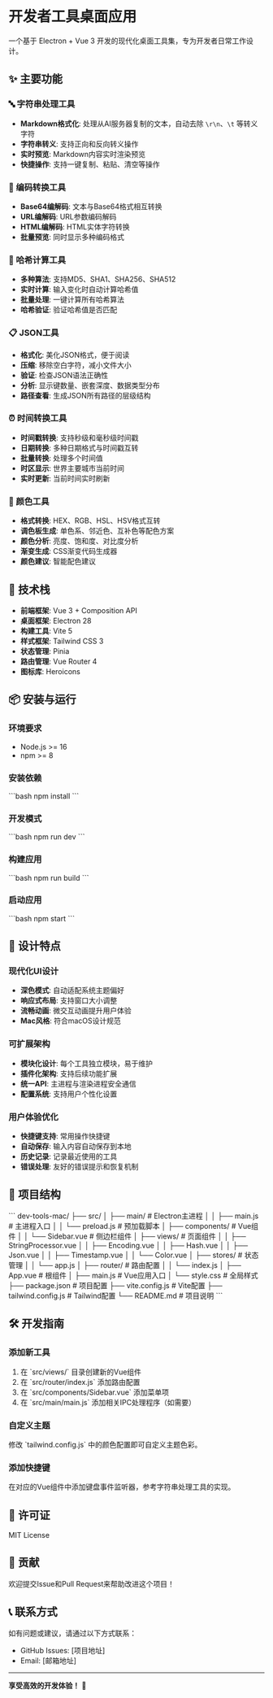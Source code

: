 # 开发者工具桌面应用

一个基于 Electron + Vue 3 开发的现代化桌面工具集，专为开发者日常工作设计。

## ✨ 主要功能

### 🔤 字符串处理工具
- **Markdown格式化**: 处理从AI服务器复制的文本，自动去除 `\r\n`、`\t` 等转义字符
- **字符串转义**: 支持正向和反向转义操作
- **实时预览**: Markdown内容实时渲染预览
- **快捷操作**: 支持一键复制、粘贴、清空等操作

### 🔐 编码转换工具
- **Base64编解码**: 文本与Base64格式相互转换
- **URL编解码**: URL参数编码解码
- **HTML编解码**: HTML实体字符转换
- **批量预览**: 同时显示多种编码格式

### 🔑 哈希计算工具
- **多种算法**: 支持MD5、SHA1、SHA256、SHA512
- **实时计算**: 输入变化时自动计算哈希值
- **批量处理**: 一键计算所有哈希算法
- **哈希验证**: 验证哈希值是否匹配

### 📋 JSON工具
- **格式化**: 美化JSON格式，便于阅读
- **压缩**: 移除空白字符，减小文件大小
- **验证**: 检查JSON语法正确性
- **分析**: 显示键数量、嵌套深度、数据类型分布
- **路径查看**: 生成JSON所有路径的层级结构

### ⏰ 时间转换工具
- **时间戳转换**: 支持秒级和毫秒级时间戳
- **日期转换**: 多种日期格式与时间戳互转
- **批量转换**: 处理多个时间值
- **时区显示**: 世界主要城市当前时间
- **实时更新**: 当前时间实时刷新

### 🎨 颜色工具
- **格式转换**: HEX、RGB、HSL、HSV格式互转
- **调色板生成**: 单色系、邻近色、互补色等配色方案
- **颜色分析**: 亮度、饱和度、对比度分析
- **渐变生成**: CSS渐变代码生成器
- **颜色建议**: 智能配色建议

## 🚀 技术栈

- **前端框架**: Vue 3 + Composition API
- **桌面框架**: Electron 28
- **构建工具**: Vite 5
- **样式框架**: Tailwind CSS 3
- **状态管理**: Pinia
- **路由管理**: Vue Router 4
- **图标库**: Heroicons

## 📦 安装与运行

### 环境要求
- Node.js >= 16
- npm >= 8

### 安装依赖
\`\`\`bash
npm install
\`\`\`

### 开发模式
\`\`\`bash
npm run dev
\`\`\`

### 构建应用
\`\`\`bash
npm run build
\`\`\`

### 启动应用
\`\`\`bash
npm start
\`\`\`

## 🎯 设计特点

### 现代化UI设计
- **深色模式**: 自动适配系统主题偏好
- **响应式布局**: 支持窗口大小调整
- **流畅动画**: 微交互动画提升用户体验
- **Mac风格**: 符合macOS设计规范

### 可扩展架构
- **模块化设计**: 每个工具独立模块，易于维护
- **插件化架构**: 支持后续功能扩展
- **统一API**: 主进程与渲染进程安全通信
- **配置系统**: 支持用户个性化设置

### 用户体验优化
- **快捷键支持**: 常用操作快捷键
- **自动保存**: 输入内容自动保存到本地
- **历史记录**: 记录最近使用的工具
- **错误处理**: 友好的错误提示和恢复机制

## 📁 项目结构

\`\`\`
dev-tools-mac/
├── src/
│   ├── main/              # Electron主进程
│   │   ├── main.js       # 主进程入口
│   │   └── preload.js    # 预加载脚本
│   ├── components/        # Vue组件
│   │   └── Sidebar.vue   # 侧边栏组件
│   ├── views/            # 页面组件
│   │   ├── StringProcessor.vue
│   │   ├── Encoding.vue
│   │   ├── Hash.vue
│   │   ├── Json.vue
│   │   ├── Timestamp.vue
│   │   └── Color.vue
│   ├── stores/           # 状态管理
│   │   └── app.js
│   ├── router/           # 路由配置
│   │   └── index.js
│   ├── App.vue          # 根组件
│   ├── main.js          # Vue应用入口
│   └── style.css        # 全局样式
├── package.json         # 项目配置
├── vite.config.js      # Vite配置
├── tailwind.config.js  # Tailwind配置
└── README.md           # 项目说明
\`\`\`

## 🛠 开发指南

### 添加新工具
1. 在 \`src/views/\` 目录创建新的Vue组件
2. 在 \`src/router/index.js\` 添加路由配置
3. 在 \`src/components/Sidebar.vue\` 添加菜单项
4. 在 \`src/main/main.js\` 添加相关IPC处理程序（如需要）

### 自定义主题
修改 \`tailwind.config.js\` 中的颜色配置即可自定义主题色彩。

### 添加快捷键
在对应的Vue组件中添加键盘事件监听器，参考字符串处理工具的实现。

## 📄 许可证

MIT License

## 🤝 贡献

欢迎提交Issue和Pull Request来帮助改进这个项目！

## 📞 联系方式

如有问题或建议，请通过以下方式联系：

- GitHub Issues: [项目地址]
- Email: [邮箱地址]

---

**享受高效的开发体验！** 🚀
